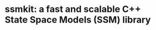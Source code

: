 ssmkit: a fast and scalable C++ State Space Models (SSM) library
=================================================================


